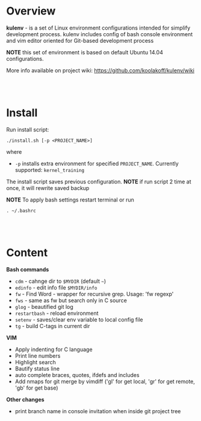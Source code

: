 # Overview
**kulenv** - is a set of Linux environment configurations intended for simplify development process.
kulenv includes config of bash console environment and vim editor oriented for Git-based development process

**NOTE** this set of environment is based on default Ubuntu 14.04 configurations.

More info available on project wiki: https://github.com/koolakoff/kulenv/wiki

<br><br>

# Install #
Run install script:

    ./install.sh [-p <PROJECT_NAME>]

where

- `-p` installs extra environment for specified `PROJECT_NAME`. Currently supported: `kernel_training`

The install script saves previous configuration. **NOTE** if run script 2 time at once, it will rewrite saved backup

**NOTE** To apply bash settings restart terminal or run

    . ~/.bashrc

<br><br>

# Content #

**Bash commands**

* `cdm`    - cahnge dir to `$MYDIR` (default `~`)
* `edinfo` - edit info file `$MYDIR/info`
* `fw`     - Find Word - wrapper for recursive grep. Usage: 'fw regexp'
* `fws`    - same as fw but search only in C source
* `glog`   - beautified git log
* `restartbash` - reload environment
* `setenv` - saves/clear env variable to local config file
* `tg`     - build C-tags in current dir

**VIM**

* Apply indenting for C language
* Print line numbers
* Highlight search
* Bautify status line
* auto complete braces, quotes, ifdefs and includes
* Add nmaps for git merge by vimdiff ('gl' for get local, 'gr' for get remote, 'gb' for get base)

**Other changes**

* print branch name in console invitation when inside git project tree
